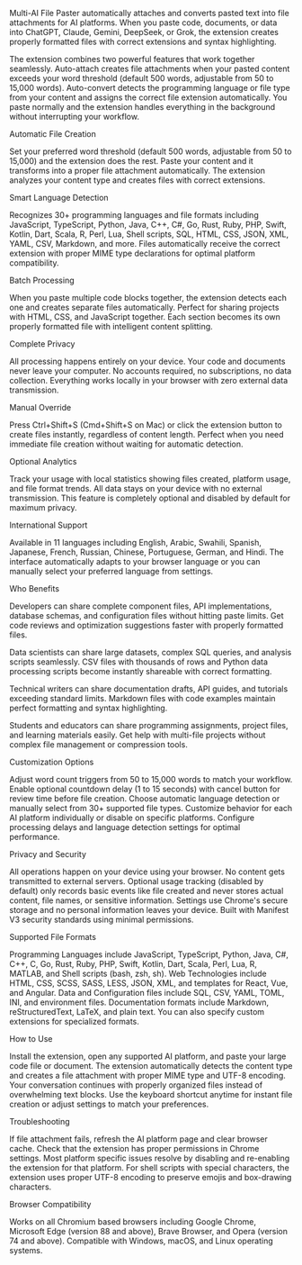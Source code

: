 Multi-AI File Paster automatically attaches and converts pasted text into file attachments for AI platforms. When you paste code, documents, or data into ChatGPT, Claude, Gemini, DeepSeek, or Grok, the extension creates properly formatted files with correct extensions and syntax highlighting.

The extension combines two powerful features that work together seamlessly. Auto-attach creates file attachments when your pasted content exceeds your word threshold (default 500 words, adjustable from 50 to 15,000 words). Auto-convert detects the programming language or file type from your content and assigns the correct file extension automatically. You paste normally and the extension handles everything in the background without interrupting your workflow.

Automatic File Creation

Set your preferred word threshold (default 500 words, adjustable from 50 to 15,000) and the extension does the rest. Paste your content and it transforms into a proper file attachment automatically. The extension analyzes your content type and creates files with correct extensions.

Smart Language Detection

Recognizes 30+ programming languages and file formats including JavaScript, TypeScript, Python, Java, C++, C#, Go, Rust, Ruby, PHP, Swift, Kotlin, Dart, Scala, R, Perl, Lua, Shell scripts, SQL, HTML, CSS, JSON, XML, YAML, CSV, Markdown, and more. Files automatically receive the correct extension with proper MIME type declarations for optimal platform compatibility.

Batch Processing

When you paste multiple code blocks together, the extension detects each one and creates separate files automatically. Perfect for sharing projects with HTML, CSS, and JavaScript together. Each section becomes its own properly formatted file with intelligent content splitting.

Complete Privacy

All processing happens entirely on your device. Your code and documents never leave your computer. No accounts required, no subscriptions, no data collection. Everything works locally in your browser with zero external data transmission.

Manual Override

Press Ctrl+Shift+S (Cmd+Shift+S on Mac) or click the extension button to create files instantly, regardless of content length. Perfect when you need immediate file creation without waiting for automatic detection.

Optional Analytics

Track your usage with local statistics showing files created, platform usage, and file format trends. All data stays on your device with no external transmission. This feature is completely optional and disabled by default for maximum privacy.

International Support

Available in 11 languages including English, Arabic, Swahili, Spanish, Japanese, French, Russian, Chinese, Portuguese, German, and Hindi. The interface automatically adapts to your browser language or you can manually select your preferred language from settings.

Who Benefits

Developers can share complete component files, API implementations, database schemas, and configuration files without hitting paste limits. Get code reviews and optimization suggestions faster with properly formatted files.

Data scientists can share large datasets, complex SQL queries, and analysis scripts seamlessly. CSV files with thousands of rows and Python data processing scripts become instantly shareable with correct formatting.

Technical writers can share documentation drafts, API guides, and tutorials exceeding standard limits. Markdown files with code examples maintain perfect formatting and syntax highlighting.

Students and educators can share programming assignments, project files, and learning materials easily. Get help with multi-file projects without complex file management or compression tools.

Customization Options

Adjust word count triggers from 50 to 15,000 words to match your workflow. Enable optional countdown delay (1 to 15 seconds) with cancel button for review time before file creation. Choose automatic language detection or manually select from 30+ supported file types. Customize behavior for each AI platform individually or disable on specific platforms. Configure processing delays and language detection settings for optimal performance.

Privacy and Security

All operations happen on your device using your browser. No content gets transmitted to external servers. Optional usage tracking (disabled by default) only records basic events like file created and never stores actual content, file names, or sensitive information. Settings use Chrome's secure storage and no personal information leaves your device. Built with Manifest V3 security standards using minimal permissions.

Supported File Formats

Programming Languages include JavaScript, TypeScript, Python, Java, C#, C++, C, Go, Rust, Ruby, PHP, Swift, Kotlin, Dart, Scala, Perl, Lua, R, MATLAB, and Shell scripts (bash, zsh, sh). Web Technologies include HTML, CSS, SCSS, SASS, LESS, JSON, XML, and templates for React, Vue, and Angular. Data and Configuration files include SQL, CSV, YAML, TOML, INI, and environment files. Documentation formats include Markdown, reStructuredText, LaTeX, and plain text. You can also specify custom extensions for specialized formats.

How to Use

Install the extension, open any supported AI platform, and paste your large code file or document. The extension automatically detects the content type and creates a file attachment with proper MIME type and UTF-8 encoding. Your conversation continues with properly organized files instead of overwhelming text blocks. Use the keyboard shortcut anytime for instant file creation or adjust settings to match your preferences.

Troubleshooting

If file attachment fails, refresh the AI platform page and clear browser cache. Check that the extension has proper permissions in Chrome settings. Most platform specific issues resolve by disabling and re-enabling the extension for that platform. For shell scripts with special characters, the extension uses proper UTF-8 encoding to preserve emojis and box-drawing characters.

Browser Compatibility

Works on all Chromium based browsers including Google Chrome, Microsoft Edge (version 88 and above), Brave Browser, and Opera (version 74 and above). Compatible with Windows, macOS, and Linux operating systems.